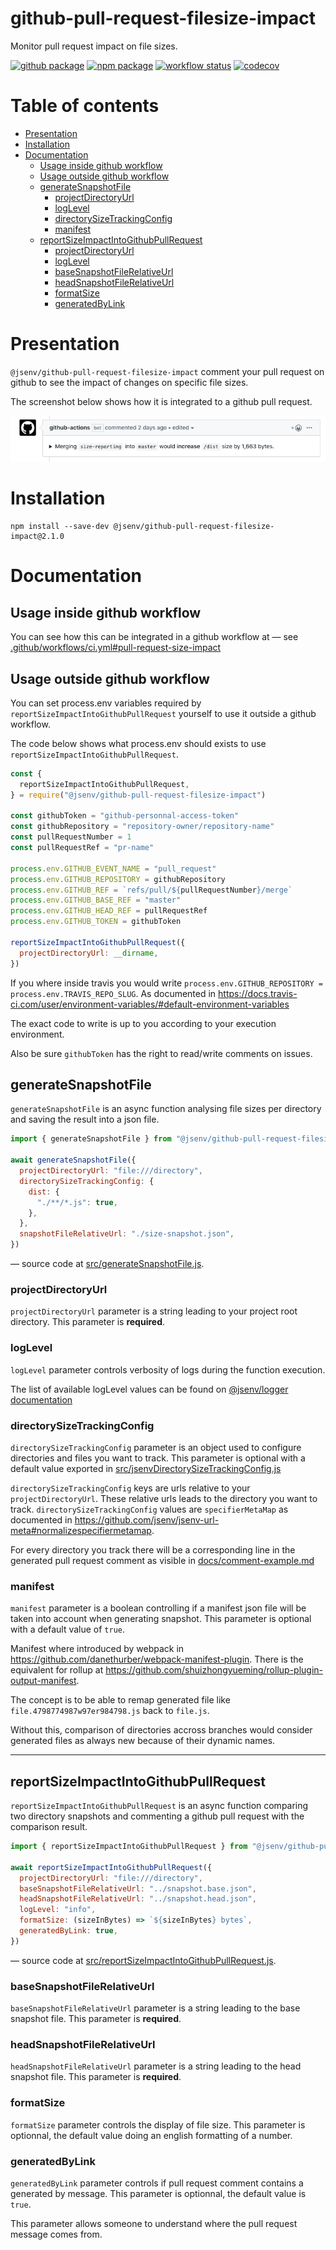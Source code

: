 # github-pull-request-filesize-impact

Monitor pull request impact on file sizes.

[![github package](https://img.shields.io/github/package-json/v/jsenv/jsenv-github-pull-request-filesize-impact.svg?label=package&logo=github)](https://github.com/jsenv/jsenv-github-pull-request-filesize-impact/packages)
[![npm package](https://img.shields.io/npm/v/@jsenv/github-pull-request-filesize-impact.svg?logo=npm&label=package)](https://www.npmjs.com/package/@jsenv/github-pull-request-filesize-impact)
[![workflow status](https://github.com/jsenv/jsenv-github-pull-request-filesize-impact/workflows/ci/badge.svg)](https://github.com/jsenv/jsenv-github-pull-request-filesize-impact/actions?workflow=ci)
[![codecov](https://codecov.io/gh/jsenv/jsenv-github-pull-request-filesize-impact/branch/master/graph/badge.svg)](https://codecov.io/gh/jsenv/jsenv-github-pull-request-filesize-impact)

# Table of contents

- [Presentation](#Presentation)
- [Installation](#Installation)
- [Documentation](#Documentation)
  - [Usage inside github workflow](#Usage-inside-github-workflow)
  - [Usage outside github workflow](#Usage-outside-github-workflow)
  - [generateSnapshotFile](#generateSnapshotFile)
    - [projectDirectoryUrl](#projectDirectoryUrl)
    - [logLevel](#loglevel)
    - [directorySizeTrackingConfig](#directorySizeTrackingConfig)
    - [manifest](#manifest)
  - [reportSizeImpactIntoGithubPullRequest](#reportSizeImpactIntoGithubPullRequest)
    - [projectDirectoryUrl](#projectDirectoryUrl)
    - [logLevel](#loglevel)
    - [baseSnapshotFileRelativeUrl](#baseSnapshotFileRelativeUrl)
    - [headSnapshotFileRelativeUrl](#headSnapshotFileRelativeUrl)
    - [formatSize](#formatsize)
    - [generatedByLink](#generatedByLink)

# Presentation

`@jsenv/github-pull-request-filesize-impact` comment your pull request on github to see the impact of changes on specific file sizes.

The screenshot below shows how it is integrated to a github pull request.

![screenshot of pull request comment](./docs/screenshot-of-pull-request-comment.png)

# Installation

```console
npm install --save-dev @jsenv/github-pull-request-filesize-impact@2.1.0
```

# Documentation

## Usage inside github workflow

You can see how this can be integrated in a github workflow at
— see [.github/workflows/ci.yml#pull-request-size-impact](https://github.com/jsenv/jsenv-github-pull-request-filesize-impact/blob/6edbd6f7b32d10f674140c45d14946765955598f/.github/workflows/ci.yml#L39)

## Usage outside github workflow

You can set process.env variables required by `reportSizeImpactIntoGithubPullRequest` yourself to use it outside a github workflow.

The code below shows what process.env should exists to use `reportSizeImpactIntoGithubPullRequest`.

```js
const {
  reportSizeImpactIntoGithubPullRequest,
} = require("@jsenv/github-pull-request-filesize-impact")

const githubToken = "github-personnal-access-token"
const githubRepository = "repository-owner/repository-name"
const pullRequestNumber = 1
const pullRequestRef = "pr-name"

process.env.GITHUB_EVENT_NAME = "pull_request"
process.env.GITHUB_REPOSITORY = githubRepository
process.env.GITHUB_REF = `refs/pull/${pullRequestNumber}/merge`
process.env.GITHUB_BASE_REF = "master"
process.env.GITHUB_HEAD_REF = pullRequestRef
process.env.GITHUB_TOKEN = githubToken

reportSizeImpactIntoGithubPullRequest({
  projectDirectoryUrl: __dirname,
})
```

If you where inside travis you would write `process.env.GITHUB_REPOSITORY = process.env.TRAVIS_REPO_SLUG`. As documented in https://docs.travis-ci.com/user/environment-variables/#default-environment-variables

The exact code to write is up to you according to your execution environment.

Also be sure `githubToken` has the right to read/write comments on issues.

## generateSnapshotFile

`generateSnapshotFile` is an async function analysing file sizes per directory and saving the result into a json file.

```js
import { generateSnapshotFile } from "@jsenv/github-pull-request-filesize-impact"

await generateSnapshotFile({
  projectDirectoryUrl: "file:///directory",
  directorySizeTrackingConfig: {
    dist: {
      "./**/*.js": true,
    },
  },
  snapshotFileRelativeUrl: "./size-snapshot.json",
})
```

— source code at [src/generateSnapshotFile.js](./src/generateSnapshotFile.js).

### projectDirectoryUrl

`projectDirectoryUrl` parameter is a string leading to your project root directory. This parameter is **required**.

### logLevel

`logLevel` parameter controls verbosity of logs during the function execution.

The list of available logLevel values can be found on [@jsenv/logger documentation](https://github.com/jsenv/jsenv-logger#list-of-log-levels)

### directorySizeTrackingConfig

`directorySizeTrackingConfig` parameter is an object used to configure directories and files you want to track. This parameter is optional with a default value exported in [src/jsenvDirectorySizeTrackingConfig.js](../src/jsenvDirectorySizeTrackingConfig.js)

`directorySizeTrackingConfig` keys are urls relative to your `projectDirectoryUrl`. These relative urls leads to the directory you want to track.
`directorySizeTrackingConfig` values are `specifierMetaMap` as documented in https://github.com/jsenv/jsenv-url-meta#normalizespecifiermetamap.

For every directory you track there will be a corresponding line in the generated pull request comment as visible in [docs/comment-example.md](./comment-example.md)

### manifest

`manifest` parameter is a boolean controlling if a manifest json file will be taken into account when generating snapshot. This parameter is optional with a default value of `true`.

Manifest where introduced by webpack in https://github.com/danethurber/webpack-manifest-plugin. There is the equivalent for rollup at https://github.com/shuizhongyueming/rollup-plugin-output-manifest.

The concept is to be able to remap generated file like `file.4798774987w97er984798.js` back to `file.js`.

Without this, comparison of directories accross branches would consider generated files as always new because of their dynamic names.

---

## reportSizeImpactIntoGithubPullRequest

`reportSizeImpactIntoGithubPullRequest` is an async function comparing two directory snapshots and commenting a github pull request with the comparison result.

```js
import { reportSizeImpactIntoGithubPullRequest } from "@jsenv/github-pull-request-filesize-impact"

await reportSizeImpactIntoGithubPullRequest({
  projectDirectoryUrl: "file:///directory",
  baseSnapshotFileRelativeUrl: "../snapshot.base.json",
  headSnapshotFileRelativeUrl: "../snapshot.head.json",
  logLevel: "info",
  formatSize: (sizeInBytes) => `${sizeInBytes} bytes`,
  generatedByLink: true,
})
```

— source code at [src/reportSizeImpactIntoGithubPullRequest.js](./src/reportSizeImpactIntoGithubPullRequest.js).

### baseSnapshotFileRelativeUrl

`baseSnapshotFileRelativeUrl` parameter is a string leading to the base snapshot file. This parameter is **required**.

### headSnapshotFileRelativeUrl

`headSnapshotFileRelativeUrl` parameter is a string leading to the head snapshot file. This parameter is **required**.

### formatSize

`formatSize` parameter controls the display of file size. This parameter is optionnal, the default value doing an english formatting of a number.

### generatedByLink

`generatedByLink` parameter controls if pull request comment contains a generated by message. This parameter is optionnal, the default value is `true`.

This parameter allows someone to understand where the pull request message comes from.
